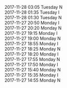 2017-11-28 03:05 Tuesday  N  
2017-11-28 01:35 Tuesday  I  
2017-11-28 01:30 Tuesday  N  
2017-11-27 20:50 Monday  I  
2017-11-27 20:20 Monday  N  
2017-11-27 19:15 Monday  I  
2017-11-27 19:00 Monday  N  
2017-11-27 18:55 Monday  I  
2017-11-27 18:25 Monday  N  
2017-11-27 18:20 Monday  I  
2017-11-27 17:55 Monday  N  
2017-11-27 17:50 Monday  I  
2017-11-27 15:40 Monday  N  
2017-11-27 15:35 Monday  I  
2017-11-27 14:55 Monday  N  

